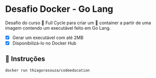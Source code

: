 # Desafio Docker - Go Lang

Desafio do curso :rocket: Full Cycle para criar um :whale: container a partir de uma imagem contendo um executável feito em Go Lang.

- [x] Gerar um executável com até 2MB
- [x] Disponibilizá-lo no Docker Hub

## :memo: Instruções

```
docker run thiagorasouza/codeeducation
```